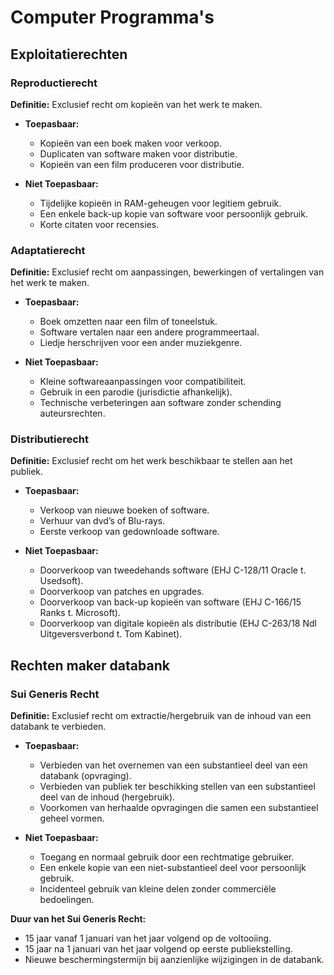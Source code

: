 # Computer Programma's

## Exploitatierechten

### Reproductierecht

**Definitie:** Exclusief recht om kopieën van het werk te maken.

- **Toepasbaar:**

  - Kopieën van een boek maken voor verkoop.
  - Duplicaten van software maken voor distributie.
  - Kopieën van een film produceren voor distributie.

- **Niet Toepasbaar:**
  - Tijdelijke kopieën in RAM-geheugen voor legitiem gebruik.
  - Een enkele back-up kopie van software voor persoonlijk gebruik.
  - Korte citaten voor recensies.

### Adaptatierecht

**Definitie:** Exclusief recht om aanpassingen, bewerkingen of vertalingen van het werk te maken.

- **Toepasbaar:**

  - Boek omzetten naar een film of toneelstuk.
  - Software vertalen naar een andere programmeertaal.
  - Liedje herschrijven voor een ander muziekgenre.

- **Niet Toepasbaar:**
  - Kleine softwareaanpassingen voor compatibiliteit.
  - Gebruik in een parodie (jurisdictie afhankelijk).
  - Technische verbeteringen aan software zonder schending auteursrechten.

### Distributierecht

**Definitie:** Exclusief recht om het werk beschikbaar te stellen aan het publiek.

- **Toepasbaar:**

  - Verkoop van nieuwe boeken of software.
  - Verhuur van dvd’s of Blu-rays.
  - Eerste verkoop van gedownloade software.

- **Niet Toepasbaar:**
  - Doorverkoop van tweedehands software (EHJ C-128/11 Oracle t. Usedsoft).
  - Doorverkoop van patches en upgrades.
  - Doorverkoop van back-up kopieën van software (EHJ C-166/15 Ranks t. Microsoft).
  - Doorverkoop van digitale kopieën als distributie (EHJ C-263/18 Ndl Uitgeversverbond t. Tom Kabinet).

## Rechten maker databank

### Sui Generis Recht

**Definitie:** Exclusief recht om extractie/hergebruik van de inhoud van een databank te verbieden.

- **Toepasbaar:**

  - Verbieden van het overnemen van een substantieel deel van een databank (opvraging).
  - Verbieden van publiek ter beschikking stellen van een substantieel deel van de inhoud (hergebruik).
  - Voorkomen van herhaalde opvragingen die samen een substantieel geheel vormen.

- **Niet Toepasbaar:**
  - Toegang en normaal gebruik door een rechtmatige gebruiker.
  - Een enkele kopie van een niet-substantieel deel voor persoonlijk gebruik.
  - Incidenteel gebruik van kleine delen zonder commerciële bedoelingen.

**Duur van het Sui Generis Recht:**

- 15 jaar vanaf 1 januari van het jaar volgend op de voltooiing.
- 15 jaar na 1 januari van het jaar volgend op eerste publiekstelling.
- Nieuwe beschermingstermijn bij aanzienlijke wijzigingen in de databank.
